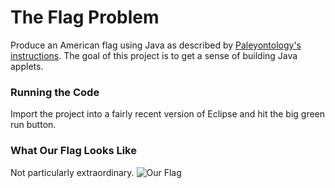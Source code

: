 # The Flag Problem
Produce an American flag using Java as described by [Paleyontology's instructions](http://paleyontology.com/AP_CS/flag.html). The goal of this project is to get a sense of building Java applets. 

### Running the Code
Import the project into a fairly recent version of Eclipse and hit the big green run button.

### What Our Flag Looks Like
Not particularly extraordinary.
![Our Flag](https://puu.sh/qHrtc/77acfa807a.png)